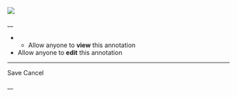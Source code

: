 ![](https://bat.bing.com/action/0?ti=56018282&Ver=2&mid=9a97eff3-5a36-4f6d-ba2b-e04d04418705&sid=201ffde0635411ee902411d77b750559&vid=20202bf0635411ee9ac03f2e618b0b9f&vids=0&msclkid=N&pi=0&lg=en-US&sw=800&sh=600&sc=24&nwd=1&tl=Shortform%20%7C%20Book&p=https%3A%2F%2Fwww.shortform.com%2Fapp%2Fbook%2Fa-promised-land%2Fchapter-1&r=&lt=282&evt=pageLoad&sv=1&rn=121318)

__

  *   * Allow anyone to **view** this annotation
  * Allow anyone to **edit** this annotation



* * *

Save Cancel

__




